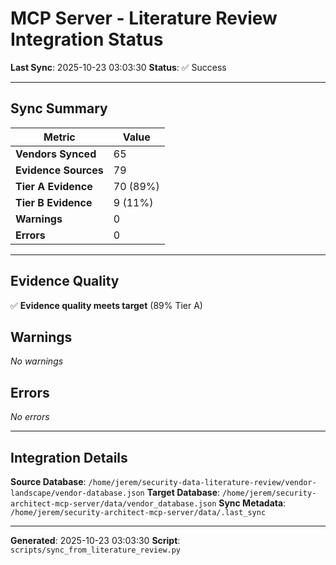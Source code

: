 # MCP Server - Literature Review Integration Status

**Last Sync**: 2025-10-23 03:03:30
**Status**: ✅ Success

---

## Sync Summary

| Metric | Value |
|--------|-------|
| **Vendors Synced** | 65 |
| **Evidence Sources** | 79 |
| **Tier A Evidence** | 70 (89%) |
| **Tier B Evidence** | 9 (11%) |
| **Warnings** | 0 |
| **Errors** | 0 |

---

## Evidence Quality

✅ **Evidence quality meets target** (89% Tier A)

## Warnings

_No warnings_

## Errors

_No errors_

---

## Integration Details

**Source Database**: `/home/jerem/security-data-literature-review/vendor-landscape/vendor-database.json`
**Target Database**: `/home/jerem/security-architect-mcp-server/data/vendor_database.json`
**Sync Metadata**: `/home/jerem/security-architect-mcp-server/data/.last_sync`

---

**Generated**: 2025-10-23 03:03:30
**Script**: `scripts/sync_from_literature_review.py`
